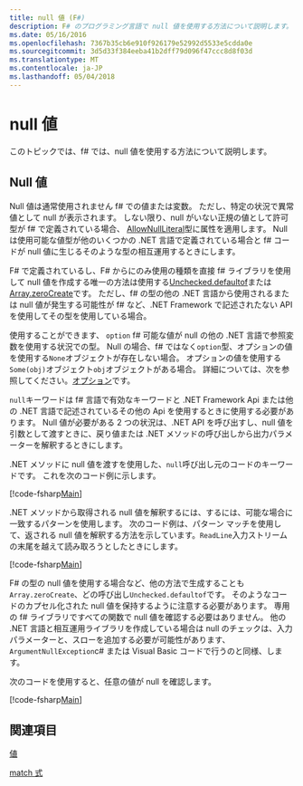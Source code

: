```yaml
---
title: null 値 (F#)
description: F# のプログラミング言語で null 値を使用する方法について説明します。
ms.date: 05/16/2016
ms.openlocfilehash: 7367b35cb6e910f926179e52992d5533e5cdda0e
ms.sourcegitcommit: 3d5d33f384eeba41b2dff79d096f47ccc8d8f03d
ms.translationtype: MT
ms.contentlocale: ja-JP
ms.lasthandoff: 05/04/2018
---
```

# <a name="null-values"></a>null 値

このトピックでは、f# では、null 値を使用する方法について説明します。


## <a name="null-value"></a>Null 値
Null 値は通常使用されません f# での値または変数。 ただし、特定の状況で異常値として null が表示されます。 しない限り、null がいない正規の値として許可型が f# で定義されている場合、 [AllowNullLiteral](https://msdn.microsoft.com/library/4f315196-f444-4cca-ba07-1176ff71eb0f)型に属性を適用します。 Null は使用可能な値型が他のいくつかの .NET 言語で定義されている場合と f# コードが null 値に生じるそのような型の相互運用するときにします。

F# で定義されているし、F# からにのみ使用の種類を直接 f# ライブラリを使用して null 値を作成する唯一の方法は使用する[Unchecked.defaultof](https://msdn.microsoft.com/library/9ff97f2a-1bd4-4f4c-afbe-5886a74ab977)または[Array.zeroCreate](https://msdn.microsoft.com/library/fa5b8e7a-1b5b-411c-8622-b58d7a14d3b2)です。 ただし、f# の型の他の .NET 言語から使用されるまたは null 値が発生する可能性が f# など、.NET Framework で記述されたない API を使用してその型を使用している場合。

使用することができます、 `option` f# 可能な値が null の他の .NET 言語で参照変数を使用する状況での型。 Null の場合、f# ではなく`option`型、オプションの値を使用する`None`オブジェクトが存在しない場合。 オプションの値を使用する`Some(obj)`オブジェクト`obj`オブジェクトがある場合。 詳細については、次を参照してください。[オプション](../options.md)です。

`null`キーワードは f# 言語で有効なキーワードと .NET Framework Api または他の .NET 言語で記述されているその他の Api を使用するときに使用する必要があります。 Null 値が必要がある 2 つの状況は、.NET API を呼び出すし、null 値を引数として渡すときに、戻り値または .NET メソッドの呼び出しから出力パラメーターを解釈するときにします。

.NET メソッドに null 値を渡すを使用した、`null`呼び出し元のコードのキーワードです。 これを次のコード例に示します。

[!code-fsharp[Main](../../../../samples/snippets/fsharp/lang-ref-1/snippet701.fs)]

.NET メソッドから取得される null 値を解釈するには、するには、可能な場合に一致するパターンを使用します。 次のコード例は、パターン マッチを使用して、返される null 値を解釈する方法を示しています。`ReadLine`入力ストリームの末尾を越えて読み取ろうとしたときにします。

[!code-fsharp[Main](../../../../samples/snippets/fsharp/lang-ref-1/snippet702.fs)]

F# の型の null 値を使用する場合など、他の方法で生成することも`Array.zeroCreate`、どの呼び出し`Unchecked.defaultof`です。 そのようなコードのカプセル化された null 値を保持するように注意する必要があります。 専用の f# ライブラリですべての関数で null 値を確認する必要はありません。 他の .NET 言語と相互運用ライブラリを作成している場合は null のチェックは、入力パラメーターと、スローを追加する必要が可能性があります、 `ArgumentNullException`c# または Visual Basic コードで行うのと同様、します。

次のコードを使用すると、任意の値が null を確認します。

[!code-fsharp[Main](../../../../samples/snippets/fsharp/lang-ref-1/snippet703.fs)]

## <a name="see-also"></a>関連項目
[値](index.md)

[match 式](../match-expressions.md)
